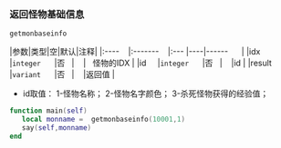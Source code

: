 ### 返回怪物基础信息
`getmonbaseinfo`

|参数|类型|空|默认|注释|
|:----    |:-------    |:--- |----|------      |
|idx     |`integer`      |否   |    |   怪物的IDX |
|id     |`integer`      |否   |    |id |
|result     |`variant`      |否   |    |返回值 |

- id取值：
1-怪物名称；
2-怪物名字颜色；
3-杀死怪物获得的经验值；

```lua
function main(self)
   local monname =  getmonbaseinfo(10001,1)
   say(self,monname)
end
```

